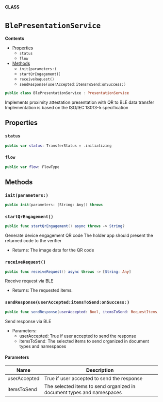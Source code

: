 **CLASS**

# `BlePresentationService`

**Contents**

- [Properties](#properties)
  - `status`
  - `flow`
- [Methods](#methods)
  - `init(parameters:)`
  - `startQrEngagement()`
  - `receiveRequest()`
  - `sendResponse(userAccepted:itemsToSend:onSuccess:)`

```swift
public class BlePresentationService : PresentationService
```

Implements proximity attestation presentation with QR to BLE data transfer
Implementation is based on the ISO/IEC 18013-5 specification

## Properties
### `status`

```swift
public var status: TransferStatus = .initializing
```

### `flow`

```swift
public var flow: FlowType
```

## Methods
### `init(parameters:)`

```swift
public init(parameters: [String: Any]) throws
```

### `startQrEngagement()`

```swift
public func startQrEngagement() async throws -> String?
```

Generate device engagement QR code 
The holder app should present the returned code to the verifier
- Returns: The image data for the QR code

### `receiveRequest()`

```swift
public func receiveRequest() async throws -> [String: Any]
```

 Receive request via BLE

- Returns: The requested items.

### `sendResponse(userAccepted:itemsToSend:onSuccess:)`

```swift
public func sendResponse(userAccepted: Bool, itemsToSend: RequestItems, onSuccess: ((URL?) -> Void)? ) async throws
```

Send response via BLE

- Parameters:
  - userAccepted: True if user accepted to send the response
  - itemsToSend: The selected items to send organized in document types and namespaces

#### Parameters

| Name | Description |
| ---- | ----------- |
| userAccepted | True if user accepted to send the response |
| itemsToSend | The selected items to send organized in document types and namespaces |